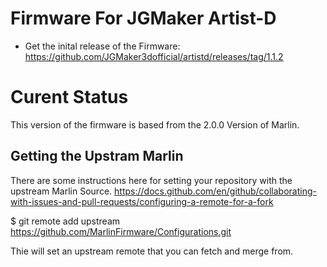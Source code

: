 # Firmware For JGMaker Artist-D
* Get the inital release of the Firmware: https://github.com/JGMaker3dofficial/artistd/releases/tag/1.1.2

# Curent Status
This version of the firmware is based from the 2.0.0 Version of Marlin. 

## Getting the Upstram Marlin
There are some instructions here for setting your repository with the upstream Marlin Source. 
https://docs.github.com/en/github/collaborating-with-issues-and-pull-requests/configuring-a-remote-for-a-fork

$ git remote add upstream https://github.com/MarlinFirmware/Configurations.git

Thie will set an upstream remote that you can fetch and merge from. 
